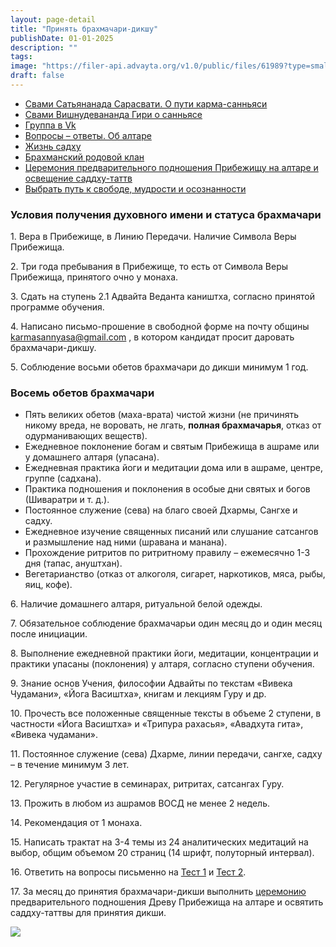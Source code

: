 ```yaml
---
layout: page-detail
title: "Принять брахмачари-дикшу"
publishDate: 01-01-2025
description: ""
tags:
image: "https://filer-api.advayta.org/v1.0/public/files/61989?type=small"
draft: false
---
```


* [Свами Сатьянанада Сарасвати. О пути карма-санньяси](/svami-satyananada-sarasvati-o-puti-karma-sannyasi/)
* [Свами Вишнудевананда Гири о санньясе](/svami-vishnudevananda-giri-o-sannyase/)
* [Группа в Vk](https://vk.com/duhovnoe%5Fimya)
* [Вопросы – ответы. Об алтаре](/voprosy-otvety-ob-altare/)
* [Жизнь садху](/zhizn-sadkhu/)
* [Брахманский родовой клан](/brakhmanskiy-rodovoy-klan/)
* [Церемония предварительного подношения Прибежищу на алтаре и освещение саддху-таттв](/tseremoniya-predvaritelnogo-podnosheniya-pribezhishchu/)
* [Выбрать путь к свободе, мудрости и осознанности](/vybrat-put-k-svobode-mudrosti-i-osoznannosti/)

  
### **Условия получения духовного имени и статуса брахмачари**

  
 1\. Вера в Прибежище, в Линию Передачи. Наличие Символа Веры Прибежища.

 2\. Три года пребывания в Прибежище, то есть от Символа Веры Прибежища, принятого очно у монаха.

 3\. Сдать на ступень 2.1 Адвайта Веданта каништха, согласно принятой программе обучения.

 4\. Написано письмо-прошение в свободной форме на почту общины [karmasannyasa@gmail.com](mailto:karmasannyasa@gmail.com) , в котором кандидат просит даровать брахмачари-дикшу.

 5\. Соблюдение восьми обетов брахмачари до дикши минимум 1 год.  
  
  
### **Восемь обетов брахмачари**

* Пять великих обетов (маха-врата) чистой жизни (не причинять никому вреда, не воровать, не лгать, **полная брахмачарья**, отказ от одурманивающих веществ).
* Ежедневное поклонение богам и святым Прибежища в ашраме или у домашнего алтаря (упасана).
* Ежедневная практика йоги и медитации дома или в ашраме, центре, группе (садхана).
* Практика подношения и поклонения в особые дни святых и богов (Шиваратри и т. д.).
* Постоянное служение (сева) на благо своей Дхармы, Сангхе и садху.
* Ежедневное изучение священных писаний или слушание сатсангов и размышление над ними (шравана и манана).
* Прохождение ритритов по ритритному правилу – ежемесячно 1-3 дня (тапас, ануштхан).
* Вегетарианство (отказ от алкоголя, сигарет, наркотиков, мяса, рыбы, яиц, кофе).

  
 6\. Наличие домашнего алтаря, ритуальной белой одежды.

 7\. Обязательное соблюдение брахмачарьи один месяц до и один месяц после инициации.

 8\. Выполнение ежедневной практики йоги, медитации, концентрации и практики упасаны (поклонения) у алтаря, согласно ступени обучения.

 9\. Знание основ Учения, философии Адвайты по текстам «Вивека Чудамани», «Йога Васиштха», книгам и лекциям Гуру и др.

 10\. Прочесть все положенные священные тексты в объеме 2 ступени, в частности «Йога Васиштха» и «Трипура рахасья», «Авадхута гита», «Вивека чудамани».

 11\. Постоянное служение (сева) Дхарме, линии передачи, сангхе, садху – в течение минимум 3 лет.

 12\. Регулярное участие в семинарах, ритритах, сатсангах Гуру.

 13\. Прожить в любом из ашрамов ВОСД не менее 2 недель.

 14\. Рекомендация от 1 монаха.

 15\. Написать трактат на 3-4 темы из 24 аналитических медитаций на выбор, общим объемом 20 страниц (14 шрифт, полуторный интервал).

 16\. Ответить на вопросы письменно на [Тест 1](/test-na-karma-sannyasu/) и [Тест 2](/test-na-karma-sanyasu-2/).

 17\. За месяц до принятия брахмачари-дикши выполнить [церемонию](/tseremoniya-predvaritelnogo-podnosheniya-pribezhishchu/) предварительного подношения Древу Прибежища на алтаре и освятить саддху-таттвы для принятия дикши.

  
![](https://filer-api.advayta.org/v1.0/public/files/61989?type=medium) 
  
  
